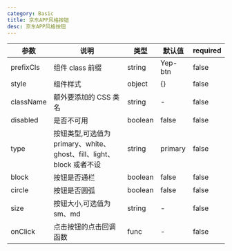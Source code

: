 ```yaml
---
category: Basic
title: 京东APP风格按钮
desc: 京东APP风格按钮
---
```


<DEMO>

| 参数      | 说明                                                                 | 类型    | 默认值  | required |
| --------- | -------------------------------------------------------------------- | ------- | ------- | -------- |
| prefixCls | 组件 class 前缀                                                      | string  | Yep-btn | false    |
| style     | 组件样式                                                             | object  | {}      | false    |
| className | 额外要添加的 CSS 类名                                                | string  | -       | false    |
| disabled  | 是否不可用                                                           | boolean | false   | false    |
| type      | 按钮类型,可选值为 primary、white、ghost、fill、light、block 或者不设 | string  | primary | false    |
| block     | 按钮是否通栏                                                         | boolean | false   | false    |
| circle    | 按钮是否圆弧                                                         | boolean | false   | false    |
| size      | 按钮大小,可选值为 sm、md                                             | string  | -       | false    |
| onClick   | 点击按钮的点击回调函数                                               | func    | -       | false    |
